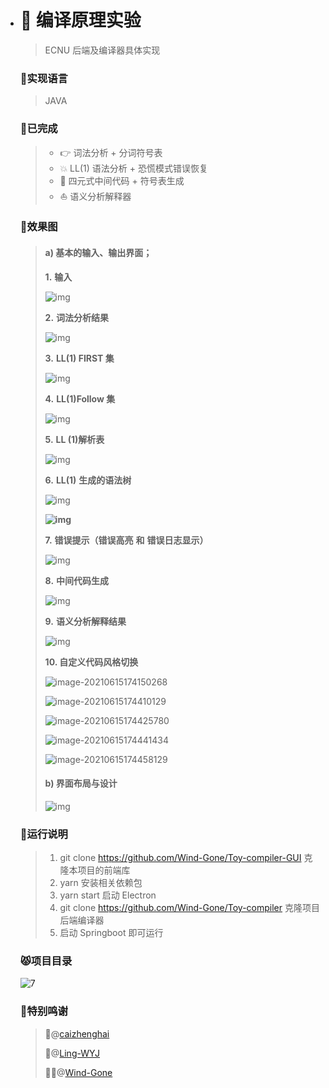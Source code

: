 * # 🎁 编译原理实验

  > ECNU 后端及编译器具体实现

  ### :bear:实现语言

  > JAVA

  ### :koala:已完成

  > - 👉 词法分析 + 分词符号表
  > - :boom: LL(1) 语法分析 + 恐慌模式错误恢复
  > - :star2: 四元式中间代码 + 符号表生成
  > - :sailboat: 语义分析解释器

  ### :dog:效果图

  > #### a) 基本的输入、输出界面；
  >
  > **1.** **输入**
  >
  > ![img](Readme.assets/clip_image002.png)
  >
  > **2.** **词法分析结果**
  >
  > ![img](Readme.assets/clip_image004.png)
  >
  > **3.** **LL(1) FIRST 集**
  >
  > ![img](Readme.assets/clip_image006.png)
  >
  > **4.** **LL(1)Follow 集**
  >
  > ![img](Readme.assets/clip_image008.png)
  >
  > **5.** **LL (1)解析表**
  >
  > ![img](Readme.assets/clip_image010.png)
  >
  > **6.** **LL(1)** **生成的语法树**
  >
  > ![img](Readme.assets/clip_image012.png)
  >
  >  **![img](Readme.assets/clip_image014.jpg)**
  >
  > **7.** **错误提示（错误高亮** **和** **错误日志显示）**
  >
  > ![img](Readme.assets/clip_image016.png)
  >
  > **8.** **中间代码生成**
  >
  > ![img](Readme.assets/clip_image018.jpg)
  >
  > **9.** **语义分析解释结果**
  >
  > ![img](Readme.assets/clip_image020.jpg)
  >
  > **10. 自定义代码风格切换**
  >
  > ![image-20210615174150268](Readme.assets/image-20210615174150268.png)
  >
  > ![image-20210615174410129](Readme.assets/image-20210615174410129.png)
  >
  > ![image-20210615174425780](Readme.assets/image-20210615174425780.png)
  >
  > ![image-20210615174441434](Readme.assets/image-20210615174441434.png)
  >
  > ![image-20210615174458129](Readme.assets/image-20210615174458129.png)
  >
  > #### b) 界面布局与设计
  >
  > ![img](Readme.assets/clip_image022.jpg)

  ### :frog:运行说明

  > 1. git clone https://github.com/Wind-Gone/Toy-compiler-GUI 克隆本项目的前端库
  > 2. yarn 安装相关依赖包
  > 3. yarn start 启动 Electron
  > 4. git clone https://github.com/Wind-Gone/Toy-compiler 克隆项目后端编译器
  > 5. 启动 Springboot 即可运行

  ### :pouting_cat:项目目录

  ![7](Readme.assets/7.jpg)

  ### :rabbit:特别鸣谢

  > :man_with_gua_pi_mao:@[caizhenghai](https://github.com/caizhenghai)
  >
  > :girl:@[Ling-WYJ](https://github.com/Ling-WYJ)
  >
  >  :man_with_turban:@[Wind-Gone](https://github.com/Wind-Gone)

